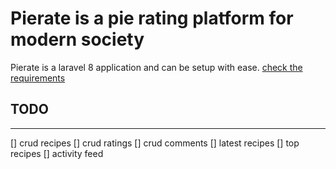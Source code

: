# Pierate is a pie rating platform for modern society

Pierate is a laravel 8 application and can be setup with ease. [check the requirements](https://laravel.com/docs/8.x/installation)

## TODO
---

[] crud recipes
[] crud ratings
[] crud comments
[] latest recipes
[] top recipes
[] activity feed
